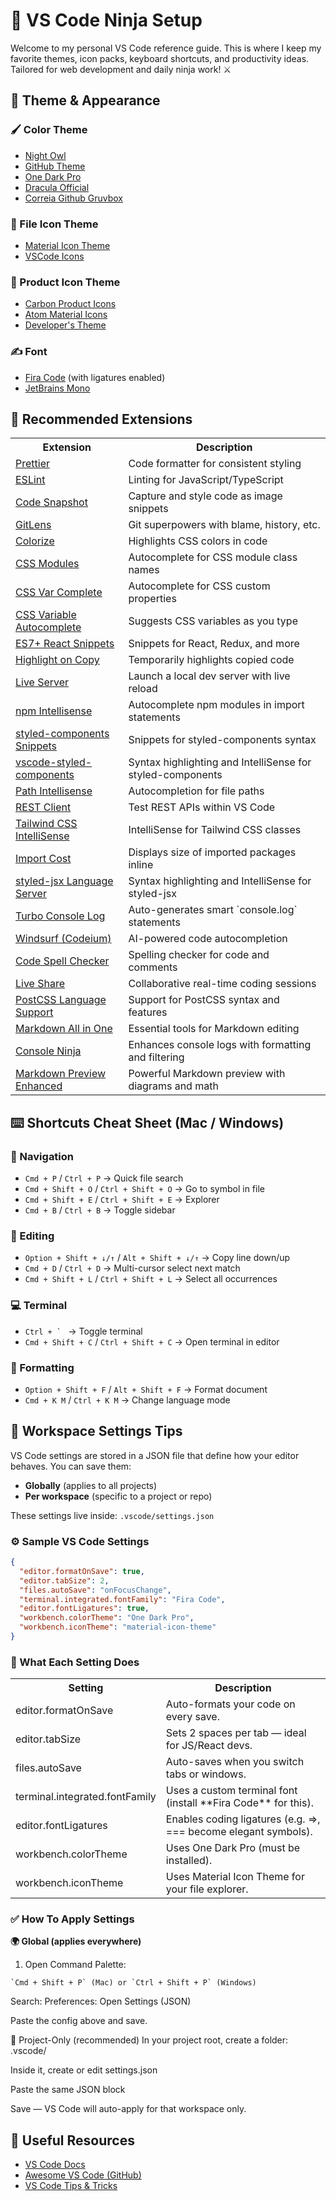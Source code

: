 # 🥷 VS Code Ninja Setup

Welcome to my personal VS Code reference guide. This is where I keep my favorite themes, icon packs,
keyboard shortcuts, and productivity ideas. Tailored for web development and daily ninja work! ⚔️

## 🎨 Theme & Appearance

### 🖌️ Color Theme

- [Night Owl](https://marketplace.visualstudio.com/items?itemName=sdras.night-owl)
- [GitHub Theme](https://marketplace.visualstudio.com/items?itemName=GitHub.github-vscode-theme)
- [One Dark Pro](https://marketplace.visualstudio.com/items?itemName=zhuangtongfa.Material-theme)
- [Dracula Official](https://marketplace.visualstudio.com/items?itemName=dracula-theme.theme-dracula)
- [Correia Github Gruvbox](https://marketplace.visualstudio.com/items?itemName=CorreiaGitHubGruvbox.correia-github-gruvbox)

### 📁 File Icon Theme

- [Material Icon Theme](https://marketplace.visualstudio.com/items?itemName=PKief.material-icon-theme)
- [VSCode Icons](https://marketplace.visualstudio.com/items?itemName=vscode-icons-team.vscode-icons)

### 🔧 Product Icon Theme

- [Carbon Product Icons](https://marketplace.visualstudio.com/items?itemName=antfu.icons-carbon)
- [Atom Material Icons](https://marketplace.visualstudio.com/items?itemName=AtomMaterial.a-file-icon-vscode)
- [Developer's Theme](https://marketplace.visualstudio.com/items?itemName=Rajeshwaran.developer-theme-dark)

### ✍️ Font

- [Fira Code](https://github.com/tonsky/FiraCode) (with ligatures enabled)
- [JetBrains Mono](https://www.jetbrains.com/lp/mono/)

## 🧰 Recommended Extensions

<table>
  <tr>
    <th>Extension</th>
    <th>Description</th>
  </tr>
  <tr>
    <td><a href="https://marketplace.visualstudio.com/items?itemName=esbenp.prettier-vscode">Prettier</a></td>
    <td>Code formatter for consistent styling</td>
  </tr>
  <tr>
    <td><a href="https://marketplace.visualstudio.com/items?itemName=dbaeumer.vscode-eslint">ESLint</a></td>
    <td>Linting for JavaScript/TypeScript</td>
  </tr>
  <tr>
    <td><a href="https://marketplace.visualstudio.com/items?itemName=robertz.code-snapshot">Code Snapshot</a></td>
    <td>Capture and style code as image snippets</td>
  </tr>
  <tr>
    <td><a href="https://marketplace.visualstudio.com/items?itemName=eamodio.gitlens">GitLens</a></td>
    <td>Git superpowers with blame, history, etc.</td>
  </tr>
  <tr>
    <td><a href="https://marketplace.visualstudio.com/items?itemName=kamikillerto.vscode-colorize">Colorize</a></td>
    <td>Highlights CSS colors in code</td>
  </tr>
  <tr>
    <td><a href="https://marketplace.visualstudio.com/items?itemName=clinyong.vscode-css-modules">CSS Modules</a></td>
    <td>Autocomplete for CSS module class names</td>
  </tr>
  <tr>
    <td><a href="https://marketplace.visualstudio.com/items?itemName=phoenisx.cssvar">CSS Var Complete</a></td>
    <td>Autocomplete for CSS custom properties</td>
  </tr>
  <tr>
    <td><a href="https://marketplace.visualstudio.com/items?itemName=vunguyentuan.vscode-css-variables">CSS Variable Autocomplete</a></td>
    <td>Suggests CSS variables as you type</td>
  </tr>
  <tr>
    <td><a href="https://marketplace.visualstudio.com/items?itemName=dsznajder.es7-react-js-snippets">ES7+ React Snippets</a></td>
    <td>Snippets for React, Redux, and more</td>
  </tr>
  <tr>
   <td><a href="https://marketplace.visualstudio.com/items?itemName=mguellsegarra.highlight-on-copy">Highlight on Copy</a></td>
   <td>Temporarily highlights copied code</td>
  </tr>
  <tr>
    <td><a href="https://marketplace.visualstudio.com/items?itemName=ritwickdey.LiveServer">Live Server</a></td>
    <td>Launch a local dev server with live reload</td>
  </tr>
  <tr>
    <td><a href="https://marketplace.visualstudio.com/items?itemName=christian-kohler.npm-intellisense">npm Intellisense</a></td>
    <td>Autocomplete npm modules in import statements</td>
  </tr>
  <tr>
    <td><a href="https://marketplace.visualstudio.com/items?itemName=jonkwheeler.styled-components-snippets">styled-components Snippets</a></td>
    <td>Snippets for styled-components syntax</td>
  </tr>
  <tr>
    <td><a href="https://marketplace.visualstudio.com/items?itemName=styled-components.vscode-styled-components">vscode-styled-components</a></td>
    <td>Syntax highlighting and IntelliSense for styled-components</td>
  </tr>
  <tr>
    <td><a href="https://marketplace.visualstudio.com/items?itemName=christian-kohler.path-intellisense">Path Intellisense</a></td>
    <td>Autocompletion for file paths</td>
  </tr>
  <tr>
    <td><a href="https://marketplace.visualstudio.com/items?itemName=humao.rest-client">REST Client</a></td>
    <td>Test REST APIs within VS Code</td>
  </tr>
  <tr>
    <td><a href="https://marketplace.visualstudio.com/items?itemName=bradlc.vscode-tailwindcss">Tailwind CSS IntelliSense</a></td>
    <td>IntelliSense for Tailwind CSS classes</td>
  </tr>
  <tr>
    <td><a href="https://marketplace.visualstudio.com/items?itemName=wix.vscode-import-cost">Import Cost</a></td>
    <td>Displays size of imported packages inline</td>
  </tr>
  <tr>
  <td><a href="https://marketplace.visualstudio.com/items?itemName=Divlo.vscode-styled-jsx-languageserver">styled-jsx Language Server</a></td>
  <td>Syntax highlighting and IntelliSense for styled-jsx</td>
</tr>
<tr>
  <td><a href="https://marketplace.visualstudio.com/items?itemName=ChakrounAnas.turbo-console-log">Turbo Console Log</a></td>
  <td>Auto-generates smart `console.log` statements</td>
</tr>
<tr>
  <td><a href="https://marketplace.visualstudio.com/items?itemName=Codeium.codeium">Windsurf (Codeium)</a></td>
  <td>AI-powered code autocompletion</td>
</tr>
<tr>
  <td><a href="https://marketplace.visualstudio.com/items?itemName=streetsidesoftware.code-spell-checker">Code Spell Checker</a></td>
  <td>Spelling checker for code and comments</td>
</tr>
<tr>
  <td><a href="https://marketplace.visualstudio.com/items?itemName=MS-vsliveshare.vsliveshare">Live Share</a></td>
  <td>Collaborative real-time coding sessions</td>
</tr>
<tr>
  <td><a href="https://marketplace.visualstudio.com/items?itemName=csstools.postcss">PostCSS Language Support</a></td>
  <td>Support for PostCSS syntax and features</td>
</tr>
<tr>
  <td><a href="https://marketplace.visualstudio.com/items?itemName=yzhang.markdown-all-in-one">Markdown All in One</a></td>
  <td>Essential tools for Markdown editing</td>
</tr>
<tr>
  <td><a href="https://marketplace.visualstudio.com/items?itemName=WallabyJs.console-ninja">Console Ninja</a></td>
  <td>Enhances console logs with formatting and filtering</td>
</tr>
<tr>
  <td><a href="https://marketplace.visualstudio.com/items?itemName=shd101wyy.markdown-preview-enhanced">Markdown Preview Enhanced</a></td>
  <td>Powerful Markdown preview with diagrams and math</td>
</tr>
</table>

## ⌨️ Shortcuts Cheat Sheet (Mac / Windows)

### 🧭 Navigation

- `Cmd + P` / `Ctrl + P` → Quick file search
- `Cmd + Shift + O` / `Ctrl + Shift + O` → Go to symbol in file
- `Cmd + Shift + E` / `Ctrl + Shift + E` → Explorer
- `Cmd + B` / `Ctrl + B` → Toggle sidebar

### 📝 Editing

- `Option + Shift + ↓/↑` / `Alt + Shift + ↓/↑` → Copy line down/up
- `Cmd + D` / `Ctrl + D` → Multi-cursor select next match
- `Cmd + Shift + L` / `Ctrl + Shift + L` → Select all occurrences

### 💻 Terminal

- `` Ctrl + `  `` → Toggle terminal
- `Cmd + Shift + C` / `Ctrl + Shift + C` → Open terminal in editor

### 📐 Formatting

- `Option + Shift + F` / `Alt + Shift + F` → Format document
- `Cmd + K M` / `Ctrl + K M` → Change language mode

## 📁 Workspace Settings Tips

VS Code settings are stored in a JSON file that define how your editor behaves. You can save them:

- **Globally** (applies to all projects)
- **Per workspace** (specific to a project or repo)

These settings live inside: `.vscode/settings.json`

### ⚙ Sample VS Code Settings

```json
{
  "editor.formatOnSave": true,
  "editor.tabSize": 2,
  "files.autoSave": "onFocusChange",
  "terminal.integrated.fontFamily": "Fira Code",
  "editor.fontLigatures": true,
  "workbench.colorTheme": "One Dark Pro",
  "workbench.iconTheme": "material-icon-theme"
}
```

### 🧠 What Each Setting Does

<table>
  <tr>
    <th>Setting</th>
    <th>Description</th>
  </tr>
  </tr>
    <tr>
    <td>editor.formatOnSave</td>
    <td>Auto-formats your code on every save.</td>
  </tr>
  <tr>
    <td>editor.tabSize</td>
    <td>Sets 2 spaces per tab — ideal for JS/React devs.</td>
  </tr>
    <tr>
    <td>files.autoSave</td>
    <td>Auto-saves when you switch tabs or windows.</td>
  <tr>
    <td>terminal.integrated.fontFamily</td>
    <td>Uses a custom terminal font (install **Fira Code** for this).</td>
  </tr>
  <tr>
    <td>editor.fontLigatures</td>
    <td>Enables coding ligatures (e.g. =>, === become elegant symbols).</td>
  </tr>
  <tr>
    <td>workbench.colorTheme</td>
    <td>Uses One Dark Pro (must be installed).</td>
  </tr>
  <tr>
    <td>workbench.iconTheme</td>
    <td>Uses Material Icon Theme for your file explorer.</td>
  </tr>
</table>


### ✅ How To Apply Settings

**🌍 Global (applies everywhere)**

1. Open Command Palette:

```
`Cmd + Shift + P` (Mac) or `Ctrl + Shift + P` (Windows)

```

Search:
Preferences: Open Settings (JSON)

Paste the config above and save.

📁 Project-Only (recommended)
In your project root, create a folder: .vscode/

Inside it, create or edit settings.json

Paste the same JSON block

Save — VS Code will auto-apply for that workspace only.

## 🔖 Useful Resources

- [VS Code Docs](https://code.visualstudio.com/docs)
- [Awesome VS Code (GitHub)](https://github.com/viatsko/awesome-vscode)
- [VS Code Tips & Tricks](https://code.visualstudio.com/docs/getstarted/tips-and-tricks)
